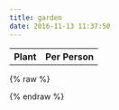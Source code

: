 ```yaml
---
title: garden
date: 2016-11-13 11:37:50
---
```

<table class="table" id="plant-table">
<tr>
<th>Plant</th>
<th>Per Person</th>
</tr>
<tbody>
</tbody>
</table>


{% raw %}
<script>
(function fillTable(){
  if(typeof $ !== "function" || typeof _ !== "function"){
    setTimeout(fillTable, 1000);
    return;
  }

  global_plants.forEach(function(v){
    $("#plant-table tbody").append($('<tr>').html('<td>' + v.name+ '</td><td> ' + v.amount + ' '+ ((v.amount > 1)? v.pNoun : v.sNoun) + '</td>'));
    })

})();


</script>

{% endraw %}
